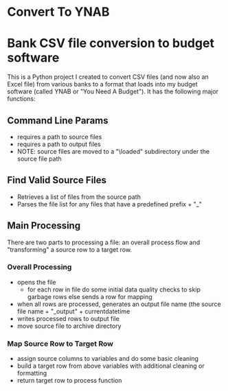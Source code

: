 # Convert To YNAB
# Bank CSV file conversion to budget software

This is a Python project I created to convert CSV files (and now also an Excel file) from various banks to a format that loads into my budget software (called YNAB or "You Need A Budget"). It has the following major functions:

## Command Line Params
  * requires a path to source files
  * requires a path to output files
  * NOTE: source files are moved to a "\loaded" subdirectory under the source file path

## Find Valid Source Files
* Retrieves a list of files from the source path
* Parses the file list for any files that have a predefined prefix + "_" 

## Main Processing
There are two parts to processing a file: an overall process flow and "transforming" a source row to a target row.
### Overall Processing
* opens the file
    * for each row in file do some initial data quality checks to skip garbage rows else sends a row for mapping
* when all rows are processed, generates an output file name (the source file name + "_output" + currentdatetime
* writes processed rows to output file
* move source file to archive directory

### Map Source Row to Target Row
* assign source columns to variables and do some basic cleaning
* build a target row from above variables with additional cleaning or formatting
* return target row to process function
